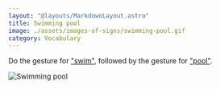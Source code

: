 ```yaml
---
layout: "@layouts/MarkdownLayout.astro"
title: Swimming pool
image: ./assets/images-of-signs/swimming-pool.gif
category: Vocabulary
---
```


Do the gesture for ["swim"](../swim),
followed by the gesture for ["pool"](../pool).

![Swimming pool](@signs/swimming-pool.gif)
